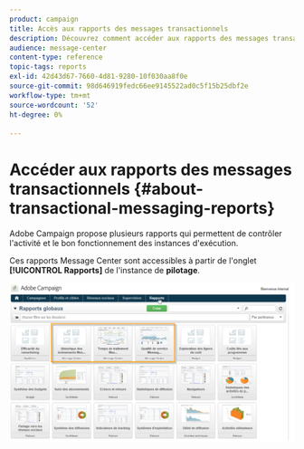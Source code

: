 ```yaml
---
product: campaign
title: Accès aux rapports des messages transactionnels
description: Découvrez comment accéder aux rapports des messages transactionnels Adobe Campaign Classic.
audience: message-center
content-type: reference
topic-tags: reports
exl-id: 42d43d67-7660-4d81-9280-10f030aa8f0e
source-git-commit: 98d646919fedc66ee9145522ad0c5f15b25dbf2e
workflow-type: tm+mt
source-wordcount: '52'
ht-degree: 0%

---
```


# Accéder aux rapports des messages transactionnels {#about-transactional-messaging-reports}

Adobe Campaign propose plusieurs rapports qui permettent de contrôler l&#39;activité et le bon fonctionnement des instances d&#39;exécution.

Ces rapports Message Center sont accessibles à partir de l&#39;onglet **[!UICONTROL Rapports]** de l&#39;instance de **pilotage**.

![](assets/messagecenter_reporting_002.png)
